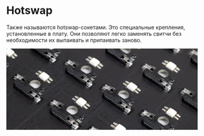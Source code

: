 # Hotswap

Также называются hotswap-сокетами. Это специальные крепления, установленные в плату.
Они позволяют легко заменять свитчи без необходимости их выпаивать и припаивать заново.

![](/assets/dictionary/hotswap-sockets.jpg)
